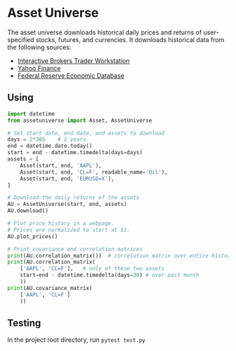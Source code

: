 Asset Universe
==============

The asset universe downloads historical daily prices and returns of user-specified stocks, futures, and currencies. It downloads historical data from the following sources:

- [Interactive Brokers Trader Workstation](https://www.interactivebrokers.com/en/trading/tws.php)
- [Yahoo Finance](https://finance.yahoo.com/)
- [Federal Reserve Economic Database](https://fred.stlouisfed.org)

## Using
```python
import datetime
from assetuniverse import Asset, AssetUniverse

# Set start date, end date, and assets to download
days = 2*365    # 2 years
end = datetime.date.today()
start = end - datetime.timedelta(days=days)
assets = [
    Asset(start, end, 'AAPL'),
    Asset(start, end, 'CL=F', readable_name='Oil'),
    Asset(start, end, 'EURUSD=X'),
]

# Download the daily returns of the assets
AU = AssetUniverse(start, end, assets)
AU.download()

# Plot price history in a webpage.
# Prices are normalized to start at $1.
AU.plot_prices()

# Print covariance and correlation matrices
print(AU.correlation_matrix())  # correlation matrix over entire history
print(AU.correlation_matrix(
    ['AAPL', 'CL=F'],   # only of these two assets
    start=end - datetime.timedelta(days=30) # over past month
    ))
print(AU.covariance_matrix(
    ['AAPL', 'CL=F']
    ))
```

## Testing
In the project root directory, run `pytest test.py`
